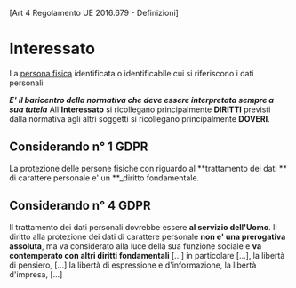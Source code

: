 [Art 4 Regolamento UE 2016.679 - Definizioni]
# Interessato
La [persona fisica](persona%20fisica.md) identificata o identificabile cui si riferiscono i dati personali

**_E' il baricentro della normativa che deve essere interpretata sempre a sua tutela_**
All'**Interessato** si ricollegano principalmente **DIRITTI** previsti dalla normativa agli altri soggetti si ricollegano principalmente **DOVERI**.

## Considerando n° 1 GDPR
La protezione delle persone fisiche con riguardo al **trattamento dei dati ** di carattere personale e' un **_diritto fondamentale.

## Considerando n° 4 GDPR
Il trattamento dei dati personali dovrebbe essere **al servizio dell'Uomo**. Il diritto alla protezione dei dati di carattere personale **non e' una prerogativa assoluta**, ma va considerato alla luce della sua funzione sociale e **va contemperato con altri diritti fondamentali** \[...] in particolare \[...], la libertà di pensiero, \[...] la libertà di espressione e d'informazione, la libertà d'impresa, \[...]